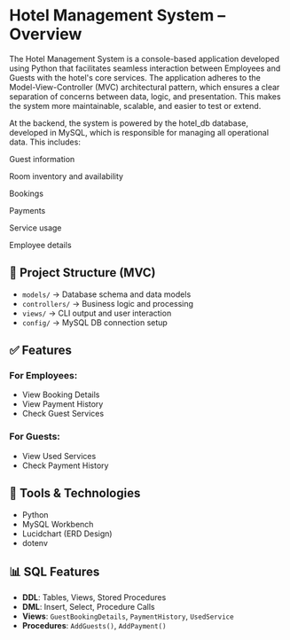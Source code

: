 # Hotel Management System – Overview
The Hotel Management System is a console-based application developed using Python that facilitates seamless interaction between Employees and Guests with the hotel's core services. The application adheres to the Model-View-Controller (MVC) architectural pattern, which ensures a clear separation of concerns between data, logic, and presentation. This makes the system more maintainable, scalable, and easier to test or extend.

At the backend, the system is powered by the hotel_db database, developed in MySQL, which is responsible for managing all operational data. This includes:

Guest information

Room inventory and availability

Bookings

Payments

Service usage

Employee details
## 📂 Project Structure (MVC)
- `models/` → Database schema and data models
- `controllers/` → Business logic and processing
- `views/` → CLI output and user interaction
- `config/` → MySQL DB connection setup

## ✅ Features
### For Employees:
- View Booking Details
- View Payment History
- Check Guest Services

### For Guests:
- View Used Services
- Check Payment History

## 🧰 Tools & Technologies
- Python
- MySQL Workbench
- Lucidchart (ERD Design)
- dotenv

## 📊 SQL Features
- **DDL**: Tables, Views, Stored Procedures
- **DML**: Insert, Select, Procedure Calls
- **Views**: `GuestBookingDetails`, `PaymentHistory`, `UsedService`
- **Procedures**: `AddGuests()`, `AddPayment()`
